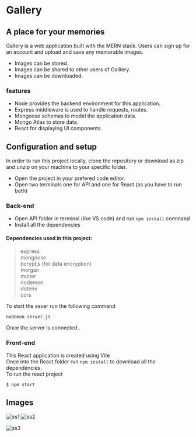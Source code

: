 # Gallery
## A place for your memories

Gallery is a web application built with the MERN stack. Users can sign up for an account and upload and save any memorable images.  <br/>
+ Images can be stored. <br/>
+ Images can be shared to other users of Galllery. <br/>
+ Images can be downloaded. <br/>

### features
+ Node provides the backend environment for this application. <br/>
+ Express middleware is used to handle requests, routes. <br/>
+ Mongoose schemas to model the application data. <br/>
+ Mongo Atlas to store data. <br/>
+ React for displaying UI components. <br/>

## Configuration and setup
In order to run this project locally,  clone the repository or download as zip and unzip on your machine to your specific folder. <br/>
+ Open the project in your prefered code editor.
+ Open two terminals one for API and one for React (as you have to run both)

### Back-end
+ Open API folder in terminal (like VS code) and run `npm install` command <br/> 
+ Install all the dependencies <br/>

 #### Dependencies used in this project:
> express <br/>
> mongoose <br/>
> bcryptjs (for data encryption) <br/>
> morgan <br/>
> multer <br/>
> nodemon <br/>
> dotenv <br/>
> cors <br/>

To start the sever run the following command <br/>
```
nodemon server.js
```
Once the server is connected..

### Front-end
This React application is created using Vite <br/>
Once into the React folder run `npm install` to download all the dependencies.<br/>
To run the react project <br/>
```
$ npm start
```

## Images <br/>
![ss1](https://user-images.githubusercontent.com/104195391/211162510-5a65c6a2-dd0b-4511-ae36-fdb4f7269092.png)
![ss2](https://user-images.githubusercontent.com/104195391/211162525-830c8b53-0772-451e-b9a6-058e89e476cc.png)
 
![ss3](https://user-images.githubusercontent.com/104195391/211162531-a41e7dc2-8d4f-42de-b20d-a234692b40be.png)


